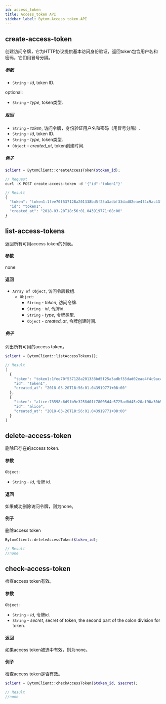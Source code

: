 ```yaml
---
id: access_token
title: Access_token API
sidebar_label: Bytom.Access_token.API
---
```


## create-access-token

创建访问令牌，它为HTTP协议提供基本访问身份验证，返回token包含用户名和密码，它们用冒号分隔。

##### 参数

- `String` - *id*, token ID.

optional:

- `String` - *type*, token类型.

##### 返回

- `String` - *token*, 访问令牌，身份验证用户名和密码（用冒号分隔）.
- `String` - *id*, token ID.
- `String` - *type*, token类型.
- `Object` - *created_at*, token创建时间.

##### 例子
```php
$client = BytomClient::createAccessToken($token_id);
```
```js
// Request
curl -X POST create-access-token -d '{"id":"token1"}'

// Result
{
  "token": "token1:1fee70f537128a201338bd5f25a3adbf33dad02eae4f4c9ac43f336a069df8f3",
  "id": "token1",
  "created_at": "2018-03-20T18:56:01.043919771+08:00"
}
```

## list-access-tokens

返回所有可用access token的列表。

#### 参数

none

#### 返回

- `Array of Object`, 访问令牌数组.
  - `Object`:
    - `String` - *token*, 访问令牌.
    - `String` - *id*, 令牌id.
    - `String` - *type*, 令牌类型.
    - `Object` - *created_at*, 令牌创建时间.

##### 例子

列出所有可用的access token。
```php
$client = BytomClient::listAccessTokens();
```
```js
// Result
[
  {
    "token": "token1:1fee70f537128a201338bd5f25a3adbf33dad02eae4f4c9ac43f336a069df8f3",
    "id": "token1",
    "created_at": "2018-03-20T18:56:01.043919771+08:00"
  },
  {
    "token": "alice:78598c6d9fb9e3258d01f78005d4e5725ad0d45e20af90a30b577b407d4a2edd",
    "id": "alice",
    "created_at": "2018-03-20T18:56:01.043919771+08:00"
  }
]
```

## delete-access-token

删除已存在的access token.

#### 参数

`Object`:

- `String` - *id*, 令牌 id.

#### 返回

如果成功删除访问令牌，则为none。

#### 例子

删除access token
```php
BytomClient::deleteAccessToken($token_id);
```
```js
// Result
//none
```


## check-access-token

检查access token有效。

#### 参数

`Object`:

- `String` - *id*, 令牌id.
- `String` - *secret*, secret of token, the second part of the colon division for token.

#### 返回

如果access token被选中有效，则为none。

#### 例子

检查access token是否有效。
```php
$client = BytomClient::checkAccessToken($token_id, $secret);
```
```js
// Result
//none
```